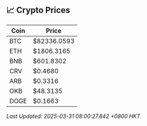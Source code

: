 ## 📈 Crypto Prices

| Coin | Price |
| ---- | ----- |
| BTC | $82336.0593 |
| ETH | $1806.3165 |
| BNB | $601.8302 |
| CRV | $0.4680 |
| ARB | $0.3316 |
| OKB | $48.3135 |
| DOGE | $0.1663 |

_Last Updated: 2025-03-31 08:00:27.842 +0800 HKT_